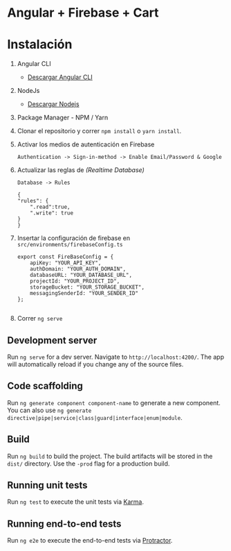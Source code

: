 # Angular + Firebase + Cart

# Instalación

1.  Angular CLI
    - [Descargar Angular CLI](https://cli.angular.io/)
2.  NodeJs
    - [Descargar Nodejs](https://nodejs.org/en/download/)
3.  Package Manager - NPM / Yarn
4.  Clonar el repositorio y correr `npm install` o `yarn install`.
5.  Activar los medios de autenticación en Firebase

    `Authentication -> Sign-in-method -> Enable Email/Password & Google`

7.  Actualizar las reglas de  _(Realtime Database)_

    `Database -> Rules`

    ```
    {
    "rules": {
        ".read":true,
        ".write": true
    }
    }
    ```

8.  Insertar la configuración de firebase en `src/environments/firebaseConfig.ts`

    ```
    export const FireBaseConfig = {
        apiKey: "YOUR_API_KEY",
        authDomain: "YOUR_AUTH_DOMAIN",
        databaseURL: "YOUR_DATABASE_URL",
        projectId: "YOUR_PROJECT_ID",
        storageBucket: "YOUR_STORAGE_BUCKET",
        messagingSenderId: "YOUR_SENDER_ID"
    };


10. Correr `ng serve`

## Development server

Run `ng serve` for a dev server. Navigate to `http://localhost:4200/`. The app will automatically reload if you change any of the source files.

## Code scaffolding

Run `ng generate component component-name` to generate a new component. You can also use `ng generate directive|pipe|service|class|guard|interface|enum|module`.

## Build

Run `ng build` to build the project. The build artifacts will be stored in the `dist/` directory. Use the `-prod` flag for a production build.

## Running unit tests

Run `ng test` to execute the unit tests via [Karma](https://karma-runner.github.io).

## Running end-to-end tests

Run `ng e2e` to execute the end-to-end tests via [Protractor](http://www.protractortest.org/).
